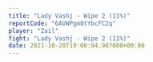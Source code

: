 ```yaml
---
title: "Lady Vashj - Wipe 2 (11%)"
reportCode: "6AVWPgm8tYbcFC2q"
player: "Zail"
fight: "Lady Vashj - Wipe 2 (11%)"
date: 2021-10-20T19:00:04.987000+00:00
---
```

